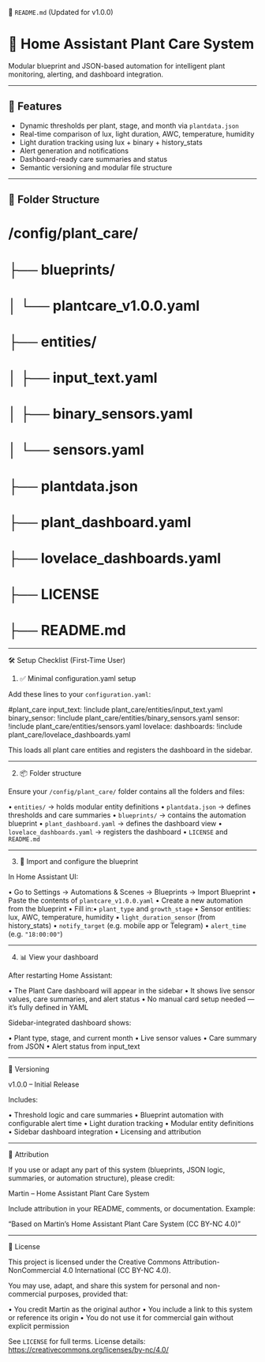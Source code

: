 
📄 `README.md` (Updated for v1.0.0)

# 🌿 Home Assistant Plant Care System

Modular blueprint and JSON-based automation for intelligent plant monitoring, alerting, and dashboard integration.

---

## 🧠 Features

- Dynamic thresholds per plant, stage, and month via `plantdata.json`
- Real-time comparison of lux, light duration, AWC, temperature, humidity
- Light duration tracking using lux + binary + history_stats
- Alert generation and notifications
- Dashboard-ready care summaries and status
- Semantic versioning and modular file structure

---

## 📁 Folder Structure

# /config/plant_care/
# ├── blueprints/
# │   └── plantcare_v1.0.0.yaml
# ├── entities/
# │   ├── input_text.yaml
# │   ├── binary_sensors.yaml
# │   └── sensors.yaml
# ├── plantdata.json 
# ├── plant_dashboard.yaml
# ├── lovelace_dashboards.yaml
# ├── LICENSE
# ├── README.md


---

🛠 Setup Checklist (First-Time User)

1. ✅ Minimal configuration.yaml setup

Add these lines to your `configuration.yaml`:

#plant_care
input_text: !include plant_care/entities/input_text.yaml
binary_sensor: !include plant_care/entities/binary_sensors.yaml
sensor: !include plant_care/entities/sensors.yaml
lovelace:
  dashboards: !include plant_care/lovelace_dashboards.yaml


This loads all plant care entities and registers the dashboard in the sidebar.

---

2. 📦 Folder structure

Ensure your `/config/plant_care/` folder contains all the folders and files:

• `entities/` → holds modular entity definitions
• `plantdata.json` → defines thresholds and care summaries
• `blueprints/` → contains the automation blueprint
• `plant_dashboard.yaml` → defines the dashboard view
• `lovelace_dashboards.yaml` → registers the dashboard
• `LICENSE` and `README.md`


---

3. 🌱 Import and configure the blueprint

In Home Assistant UI:

• Go to Settings → Automations & Scenes → Blueprints → Import Blueprint
• Paste the contents of `plantcare_v1.0.0.yaml`
• Create a new automation from the blueprint
• Fill in:• `plant_type` and `growth_stage`
• Sensor entities: lux, AWC, temperature, humidity
• `light_duration_sensor` (from history_stats)
• `notify_target` (e.g. mobile app or Telegram)
• `alert_time` (e.g. `"18:00:00"`)



---

4. 📊 View your dashboard

After restarting Home Assistant:

• The Plant Care dashboard will appear in the sidebar
• It shows live sensor values, care summaries, and alert status
• No manual card setup needed — it’s fully defined in YAML

Sidebar-integrated dashboard shows:

• Plant type, stage, and current month
• Live sensor values
• Care summary from JSON
• Alert status from input_text


---

🧩 Versioning

v1.0.0 – Initial Release

Includes:

• Threshold logic and care summaries
• Blueprint automation with configurable alert time
• Light duration tracking
• Modular entity definitions
• Sidebar dashboard integration
• Licensing and attribution


---

🙏 Attribution

If you use or adapt any part of this system (blueprints, JSON logic, summaries, or automation structure), please credit:

Martin – Home Assistant Plant Care System

Include attribution in your README, comments, or documentation.
Example:

“Based on Martin’s Home Assistant Plant Care System (CC BY-NC 4.0)”

---

📜 License

This project is licensed under the Creative Commons Attribution-NonCommercial 4.0 International (CC BY-NC 4.0).

You may use, adapt, and share this system for personal and non-commercial purposes, provided that:

• You credit Martin as the original author
• You include a link to this system or reference its origin
• You do not use it for commercial gain without explicit permission


See `LICENSE` for full terms.
License details: https://creativecommons.org/licenses/by-nc/4.0/
